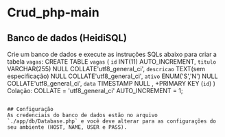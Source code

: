 # Crud_php-main

## Banco de dados (HeidiSQL)
Crie um banco de dados e execute as instruções SQLs abaixo para criar a tabela `vagas`:
  CREATE TABLE `vagas` (
  	 `id`        INT(11)                   AUTO_INCREMENT,
  	 `titulo`    VARCHAR(255)              NULL      COLLATE'utf8_general_ci',
  	 `descricao` TEXT(sem especificação)   NULL      COLLATE'utf8_general_ci',
     `ativo`     ENUM('S','N')             NULL      COLLATE'utf8_general_ci',
  	 `data`      TIMESTAMP                 NULL ,
  	   +PRIMARY KEY (`id`) 
  )
  Colação: COLLATE = 'utf8_general_ci'
  AUTO_INCREMENT = 1;
```

## Configuração
As credenciais do banco de dados estão no arquivo `./app/db/Database.php` e você deve alterar para as configurações do seu ambiente (HOST, NAME, USER e PASS).
